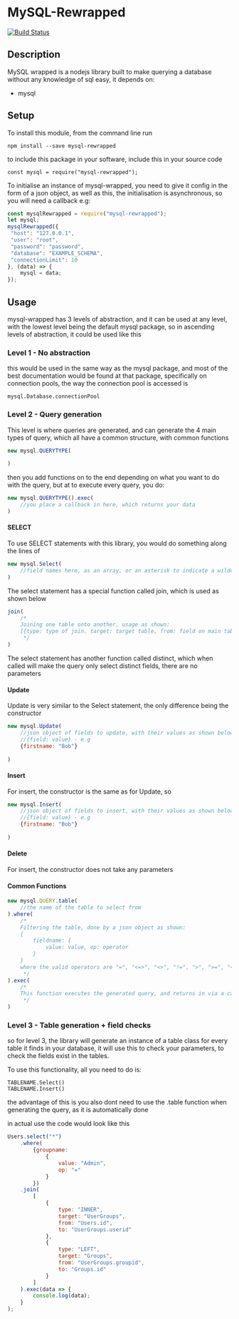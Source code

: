 # MySQL-Rewrapped

[![Build Status](https://img.shields.io/travis/com/the-jonsey/mysql-rewrapped/master.svg?style=flat-square)](https://travis-ci.com/The-Jonsey/mysql-rewrapped)

## Description

MySQL wrapped is a nodejs library built to make querying a database without any knowledge of sql easy,
it depends on:
- mysql

## Setup

To install this module, from the command line run

`npm install --save mysql-rewrapped`

to include this package in your software, include this in your source code

`const mysql = require("mysql-rewrapped");`

To initialise an instance of mysql-wrapped, you need to give it config in the form of a json object,
as well as this, the initialisation is asynchronous, so you will need a callback e.g:

```js
const mysqlRewrapped = require("mysql-rewrapped");
let mysql;
mysqlRewrapped({
 "host": "127.0.0.1",
 "user": "root",
 "password": "password",
 "database": "EXAMPLE_SCHEMA",
 "connectionLimit": 10
}, (data) => {
    mysql = data;
});
```

## Usage

mysql-wrapped has 3 levels of abstraction, and it can be used at any level, with the lowest level being the default mysql package, so in ascending levels of abstraction, it could be used like this

### Level 1 - No abstraction

this would be used in the same way as the mysql package, and most of the best documentation would be found at that package, specifically on connection pools,
the way the connection pool is accessed is

`mysql.Database.connectionPool`

### Level 2 - Query generation

This level is where queries are generated, and can generate the 4 main types of query, which all have a common structure, with common functions

```js
new mysql.QUERYTYPE(
    
)
```
then you add functions on to the end depending on what you want to do with the query, but at to execute every query, you do:
```js
new mysql.QUERYTYPE().exec(
    //you place a callback in here, which returns your data
)
```
#### SELECT

To use SELECT statements with this library, you would do something along the lines of

```js
new mysql.Select(
    //field names here, as an array, or an asterisk to indicate a wildcard
)
```

The select statement has a special function called join, which is used as shown below
```js
join(
    /*
    Joining one table onto another, usage as shown:
    [{type: type of join. target: target table, from: field on main table, to: field on joining table}]
     */
)
```

The select statement has another function called distinct, which when called will make the query only select distinct fields, there are no parameters

#### Update

Update is very similar to the Select statement, the only difference being the constructor

```js
new mysql.Update(
    //json object of fields to update, with their values as shown below
    //{field: value} - e.g
    {firstname: "Bob"}
    
)
```

#### Insert
For insert, the constructor is the same as for Update, so
```js
new mysql.Insert(
    //json object of fields to insert, with their values as shown below
    //{field: value} - e.g
    {firstname: "Bob"}
    
)
```

#### Delete
For insert, the constructor does not take any parameters

#### Common Functions
```js
new mysql.QUERY.table(
    //the name of the table to select from
).where(
    /*
    Filtering the table, done by a json object as shown:
    {
        fieldname: {
            value: value, op: operator
        }
    }
    where the valid operators are "=", "<=>", "<>", "!=", ">", ">=", "<", "<=", "like"
     */
).exec(
    /*
    This function executes the generated query, and returns in via a callback function
     */
)
```

### Level 3 - Table generation + field checks

so for level 3, the library will generate an instance of a table class for every table it finds in your database, it will use this to check your parameters, to check the fields exist in the tables.

To use this functionality, all you need to do is:

```
TABLENAME.Select()
TABLENAME.Insert()
```

the advantage of this is you also dont need to use the .table function when generating the query, as it is automatically done

in actual use the code would look like this

```js
Users.select("*")
    .where(
        {groupname:
            {
                value: "Admin",
                op: "="
            }
        })
    .join(
        [
            {
                type: "INNER",
                target: "UserGroups",
                from: "Users.id",
                to: "UserGroups.userid"
            },
            {
                type: "LEFT",
                target: "Groups",
                from: "UserGroups.groupid",
                to: "Groups.id"
            }
        ]
    ).exec(data => {
        console.log(data);
    }
);
```
